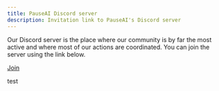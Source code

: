 ```yaml
---
title: PauseAI Discord server
description: Invitation link to PauseAI's Discord server
---
```

Our Discord server is the place where our community is by far the most active and where most of our actions are coordinated.
You can join the server using the link below.

[Join](https://discord.gg/2XXWXvErfA)

test
